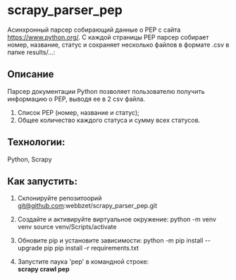 # scrapy_parser_pep
Асинхронный парсер собирающий данные о PEP с сайта https://www.python.org/.
С каждой страницы PEP парсер собирает номер, название, статус и сохраняет несколько файлов в формате .csv в папке results/...:

## Описание
Парсер документации Python позволяет пользователю получить информацию o PEP, выводя ее в 2 csv файла.
1. Список PEP (номер, название и статус);
2. Общее количество каждого статуса и сумму всех статусов.

## Технологии: 
Python, Scrapy

## Как запустить:
1. Склонируйте репозитоорий <br/> 
git@github.com:webbzet/scrapy_parser_pep.git
3. Создайте и активируйте виртуальное окружение:
python -m venv venv
source venv/Scripts/activate
4. Обновите pip и установите зависимости: 
python -m pip install --upgrade pip
pip install -r requirements.txt

4. Запустите паука 'pep' в командной строке: <br> <b>scrapy crawl pep</b>



